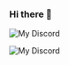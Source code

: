 ### Hi there 👋
![My Discord](https://discord-readme-badge.vercel.app/api?id=725724795517403266)

![My Discord](https://discord-readme-badge.vercel.app/api?id=334343489288404993)
<!--
**JoqniX/JoqniX** is a ✨ _special_ ✨ repository because its `README.md` (this file) appears on your GitHub profile.

Here are some ideas to get you started:

- 🔭 I’m currently working on ...
- 🌱 I’m currently learning ...
- 👯 I’m looking to collaborate on ...
- 🤔 I’m looking for help with ...
- 💬 Ask me about ...
- 📫 How to reach me: ...
- 😄 Pronouns: ...
- ⚡ Fun fact: ...
-->

